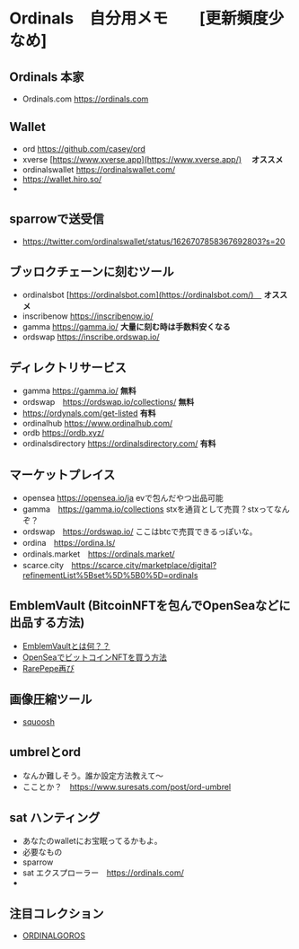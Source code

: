 # Ordinals　自分用メモ　　[更新頻度少なめ]

## Ordinals 本家
- Ordinals.com https://ordinals.com

## Wallet
- ord https://github.com/casey/ord
- xverse [https://www.xverse.app](https://www.xverse.app/) 　**オススメ**
- ordinalswallet https://ordinalswallet.com/
- https://wallet.hiro.so/
- 

## sparrowで送受信
- https://twitter.com/ordinalswallet/status/1626707858367692803?s=20

## ブッロクチェーンに刻むツール
- ordinalsbot [https://ordinalsbot.com](https://ordinalsbot.com/)　 **オススメ**　
- inscribenow https://inscribenow.io/
- gamma https://gamma.io/ **大量に刻む時は手数料安くなる**
- ordswap https://inscribe.ordswap.io/

## ディレクトリサービス
- gamma https://gamma.io/ **無料**
- ordswap　https://ordswap.io/collections/ **無料**
- https://ordynals.com/get-listed **有料**
- ordinalhub https://www.ordinalhub.com/
- ordb https://ordb.xyz/
- ordinalsdirectory https://ordinalsdirectory.com/ **有料**

 
## マーケットプレイス
- opensea https://opensea.io/ja evで包んだやつ出品可能
- gamma　https://gamma.io/collections stxを通貨として売買？stxってなんぞ？
- ordswap　https://ordswap.io/ ここはbtcで売買できるっぽいな。
- ordina　https://ordina.ls/
- ordinals.market　https://ordinals.market/
- scarce.city　https://scarce.city/marketplace/digital?refinementList%5Bset%5D%5B0%5D=ordinals

## EmblemVault (BitcoinNFTを包んでOpenSeaなどに出品する方法)
- [EmblemVaultとは何？？](https://ameblo.jp/cryptoman/entry-12657978379.html)
- [OpenSeaでビットコインNFTを買う方法](https://note.com/goroishihata/n/ne8c33b4d504e)
- [RarePepe再び](https://spotlight.soy/detail?article_id=d27523ft1)

## 画像圧縮ツール
- [squoosh](https://squoosh.app)

## umbrelとord
- なんか難しそう。誰か設定方法教えて〜
- こことか？　https://www.suresats.com/post/ord-umbrel

## sat ハンティング
- あなたのwalletにお宝眠ってるかもよ。
- 必要なもの
- sparrow
- sat エクスプローラー　https://ordinals.com/
- 


## 注目コレクション
- [ORDINALGOROS](https://ordinalsdirectory.com/ordinalgoros/)
